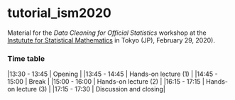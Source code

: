 # tutorial_ism2020


Material for the _Data Cleaning for Official Statistics_ workshop
at the [Instutute for Statistical Mathematics](https://www.ism.ac.jp/index_e.html) in Tokyo (JP), February 29, 2020).


### Time table 



|13:30 - 13:45 | Opening               |
|13:45 - 14:45 | Hands-on lecture (1)  |
|14:45 - 15:00 | Break                 |
|15:00 - 16:00 | Hands-on lecture (2)  |
|16:15 - 17:15 | Hands-on lecture (3)  |
|17:15 - 17:30 | Discussion and closing| 





